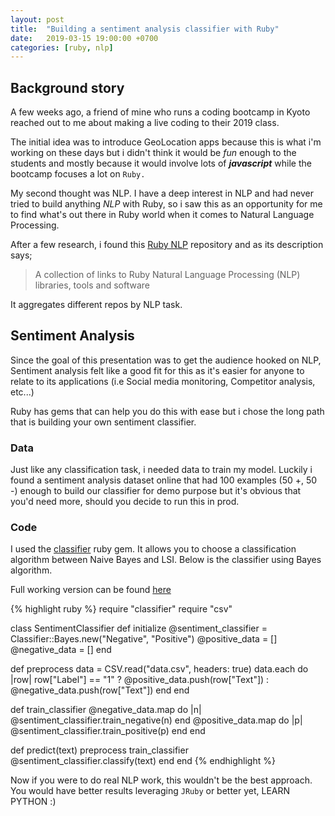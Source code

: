 ```yaml
---
layout: post
title:  "Building a sentiment analysis classifier with Ruby"
date:   2019-03-15 19:00:00 +0700
categories: [ruby, nlp]
---
```


## Background story

A few weeks ago, a friend of mine who runs a coding bootcamp in Kyoto reached out to me about making a live coding to their 2019 class. 

The initial idea was to introduce GeoLocation apps because this is what i'm working on these days but i didn't think it would be *fun* enough to the students and mostly because it would involve lots of ***javascript*** while the bootcamp focuses a lot on `Ruby.`

My second thought was NLP. I have a deep interest in NLP and had never tried to build anything *NLP* with Ruby, so i saw this as an opportunity for me to find what's out there in Ruby world when it comes to Natural Language Processing.

After a few research, i found this [Ruby NLP](https://github.com/diasks2/ruby-nlp) repository and as its description says; 
> A collection of links to Ruby Natural Language Processing (NLP) libraries, tools and software

It aggregates different repos by NLP task.

## Sentiment Analysis

Since the goal of this presentation was to get the audience hooked on NLP, Sentiment analysis felt like a good fit for this as it's easier for anyone to relate to its applications (i.e Social media monitoring, Competitor analysis, etc...)

Ruby has gems that can help you do this with ease but i chose the long path that is building your own sentiment classifier.

### Data

Just like any classification task, i needed data to train my model. Luckily i found a sentiment analysis dataset online that had 100 examples (50 +, 50 -) enough to build our classifier for demo purpose but it's obvious that you'd need more, should you decide to run this in prod.

### Code

I used the [classifier](https://github.com/cardmagic/classifier) ruby gem. It allows you to choose a classification algorithm between Naive Bayes and LSI. Below is the classifier using Bayes algorithm.

Full working version can be found [here](https://github.com/eyewritecode/Ruby-Sentiment-Analysis)

{% highlight ruby %}
require "classifier"
require "csv"

class SentimentClassifier
  def initialize
    @sentiment_classifier = Classifier::Bayes.new("Negative", "Positive")
    @positive_data = []
    @negative_data = []
  end

  def preprocess
    data = CSV.read("data.csv", headers: true)
    data.each do |row|
      row["Label"] == "1" ? @positive_data.push(row["Text"]) : @negative_data.push(row["Text"])
    end
  end

  def train_classifier
    @negative_data.map do |n|
      @sentiment_classifier.train_negative(n)
    end
    @positive_data.map do |p|
      @sentiment_classifier.train_positive(p)
    end
  end
  
  def predict(text)
    preprocess
    train_classifier
    @sentiment_classifier.classify(text)
  end
end
{% endhighlight %}

Now if you were to do real NLP work, this wouldn't be the best approach. You would have better results leveraging `JRuby` or better yet, LEARN PYTHON :)
